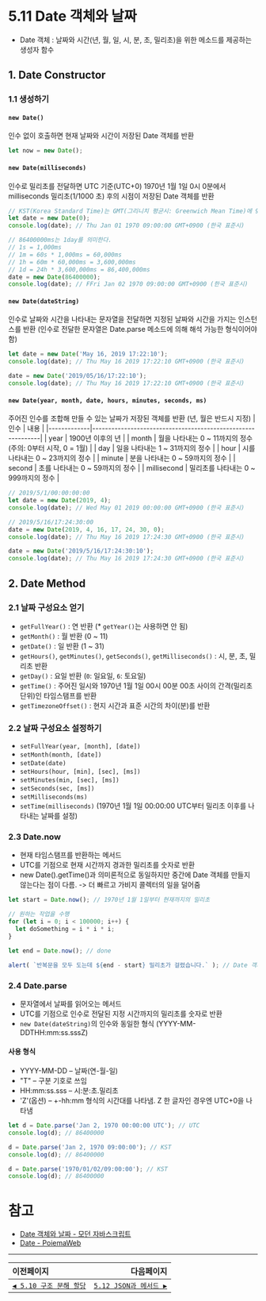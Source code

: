 # 5.11 Date 객체와 날짜   
- Date 객체 : 날짜와 시간(년, 월, 일, 시, 분, 초, 밀리초)을 위한 메소드를 제공하는 생성자 함수

## 1. Date Constructor

### 1.1 생성하기

#### `new Date()`
인수 없이 호출하면 현재 날짜와 시간이 저장된 Date 객체를 반환
```jsx
let now = new Date();
```

#### `new Date(milliseconds)`
인수로 밀리초를 전달하면 UTC 기준(UTC+0) 1970년 1월 1일 0시 0분에서 milliseconds 밀리초(1/1000 초) 후의 시점이 저장된 Date 객체를 반환
```jsx
// KST(Korea Standard Time)는 GMT(그리니치 평균시: Greenwich Mean Time)에 9시간을 더한 시간이다.
let date = new Date(0);
console.log(date); // Thu Jan 01 1970 09:00:00 GMT+0900 (한국 표준시)

// 86400000ms는 1day를 의미한다.
// 1s = 1,000ms
// 1m = 60s * 1,000ms = 60,000ms
// 1h = 60m * 60,000ms = 3,600,000ms
// 1d = 24h * 3,600,000ms = 86,400,000ms
date = new Date(86400000);
console.log(date); // FFri Jan 02 1970 09:00:00 GMT+0900 (한국 표준시)
```

#### `new Date(dateString)`
인수로 날짜와 시간을 나타내는 문자열을 전달하면 지정된 날짜와 시간을 가지는 인스턴스를 반환 (인수로 전달한 문자열은 Date.parse 메소드에 의해 해석 가능한 형식이어야 함)
```jsx
let date = new Date('May 16, 2019 17:22:10');
console.log(date); // Thu May 16 2019 17:22:10 GMT+0900 (한국 표준시)

date = new Date('2019/05/16/17:22:10');
console.log(date); // Thu May 16 2019 17:22:10 GMT+0900 (한국 표준시)
```

#### `new Date(year, month, date, hours, minutes, seconds, ms)`
주어진 인수를 조합해 만들 수 있는 날짜가 저장된 객체를 반환 (년, 월은 반드시 지정)
| 인수        | 내용                                                        |
|-------------|-------------------------------------------------------------|
| year        | 1900년 이후의 년                                            |
| month       | 월을 나타내는 0 ~ 11까지의 정수 (주의: 0부터 시작, 0 = 1월) |
| day         | 일을 나타내는 1 ~ 31까지의 정수                             |
| hour        | 시를 나타내는 0 ~ 23까지의 정수                             |
| minute      | 분을 나타내는 0 ~ 59까지의 정수                             |
| second      | 초를 나타내는 0 ~ 59까지의 정수                             |
| millisecond | 밀리초를 나타내는 0 ~ 999까지의 정수                        |

```jsx
// 2019/5/1/00:00:00:00
let date = new Date(2019, 4);
console.log(date); // Wed May 01 2019 00:00:00 GMT+0900 (한국 표준시)

// 2019/5/16/17:24:30:00
date = new Date(2019, 4, 16, 17, 24, 30, 0);
console.log(date); // Thu May 16 2019 17:24:30 GMT+0900 (한국 표준시)

date = new Date('2019/5/16/17:24:30:10');
console.log(date); // Thu May 16 2019 17:24:30 GMT+0900 (한국 표준시)
```
## 2. Date Method
### 2.1 날짜 구성요소 얻기
- `getFullYear()` : 연 반환 (* `getYear()`는 사용하면 안 됨)
- `getMonth()` : 월 반환 (0 ~ 11)
- `getDate()` : 일 반환 (1 ~ 31)
- `getHours()`, `getMinutes()`, `getSeconds()`, `getMilliseconds()` : 시, 분, 초, 밀리초 반환
- `getDay()` : 요일 반환 (`0`: 일요일, `6`: 토요일)
- `getTime()` : 주어진 일시와 1970년 1월 1일 00시 00분 00초 사이의 간격(밀리초 단위)인 타임스탬프를 반환
- `getTimezoneOffset()` : 현지 시간과 표준 시간의 차이(분)를 반환

### 2.2 날짜 구성요소 설정하기
- `setFullYear(year, [month], [date])`
- `setMonth(month, [date])`
- `setDate(date)`
- `setHours(hour, [min], [sec], [ms])`
- `setMinutes(min, [sec], [ms])`
- `setSeconds(sec, [ms])`
- `setMilliseconds(ms)`
- `setTime(milliseconds)` (1970년 1월 1일 00:00:00 UTC부터 밀리초 이후를 나타내는 날짜를 설정)

### 2.3 Date.now
- 현재 타임스탬프를 반환하는 메서드
- UTC를 기점으로 현재 시간까지 경과한 밀리초를 숫자로 반환
- new Date().getTime()과 의미론적으로 동일하지만 중간에 Date 객체를 만들지 않는다는 점이 다름. -> 더 빠르고 가비지 콜렉터의 일을 덜어줌

```jsx
let start = Date.now(); // 1970년 1월 1일부터 현재까지의 밀리초

// 원하는 작업을 수행
for (let i = 0; i < 100000; i++) {
  let doSomething = i * i * i;
}

let end = Date.now(); // done

alert( `반복문을 모두 도는데 ${end - start} 밀리초가 걸렸습니다.` ); // Date 객체가 아닌 숫자끼리 차감함
```

### 2.4 Date.parse
- 문자열에서 날짜를 읽어오는 메서드
- UTC를 기점으로 인수로 전달된 지정 시간까지의 밀리초를 숫자로 반환
- `new Date(dateString)`의 인수와 동일한 형식 (YYYY-MM-DDTHH:mm:ss.sssZ)

#### 사용 형식
- YYYY-MM-DD – 날짜(연-월-일)
- "T" – 구분 기호로 쓰임
- HH:mm:ss.sss – 시:분:초.밀리초
- 'Z'(옵션) – +-hh:mm 형식의 시간대를 나타냄. Z 한 글자인 경우엔 UTC+0을 나타냄

```jsx
let d = Date.parse('Jan 2, 1970 00:00:00 UTC'); // UTC
console.log(d); // 86400000

d = Date.parse('Jan 2, 1970 09:00:00'); // KST
console.log(d); // 86400000

d = Date.parse('1970/01/02/09:00:00'); // KST
console.log(d); // 86400000
```

# 참고
- [Date 객체와 날짜 - 모던 자바스크립트](https://ko.javascript.info/date#ref-274)
- [Date - PoiemaWeb](https://poiemaweb.com/js-date)

---   
|이전페이지|다음페이지|
|:---|---:|
|[`◀ 5.10 구조 분해 할당`](./5.10_destructuring-assignment.md)|[`5.12 JSON과 메서드 ▶`](./5.12_json.md)|
